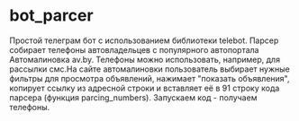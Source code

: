 # bot_parcer
Простой телеграм бот с использованием библиотеки telebot.
Парсер собирает телефоны автовладельцев с популярного автопортала Автомалиновка av.by. Телефоны можно использовать, например, для рассылки смс.На сайте автомалиновки пользователь выбирает нужные фильтры для просмотра объявлений, нажимает "показать объявления", копирует ссылку из адресной строки и вставляет её в 91 строку кода парсера (функция parcing_numbers). Запускаем код - получаем телефоны.
